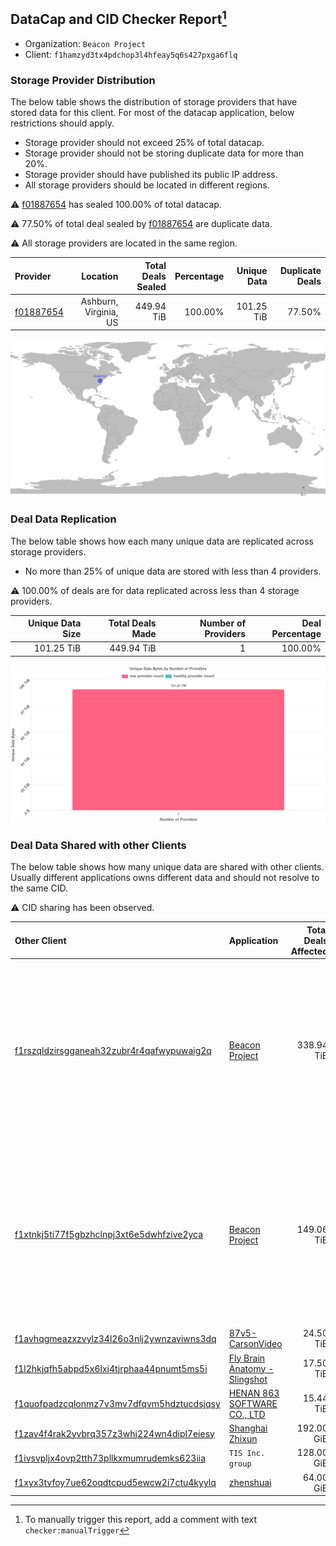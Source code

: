 ## DataCap and CID Checker Report[^1]
 - Organization: `Beacon Project`
 - Client: `f1hamzyd3tx4pdchop3l4hfeay5q6s427pxga6flq`
### Storage Provider Distribution
The below table shows the distribution of storage providers that have stored data for this client.
For most of the datacap application, below restrictions should apply.
 - Storage provider should not exceed 25% of total datacap.
 - Storage provider should not be storing duplicate data for more than 20%.
 - Storage provider should have published its public IP address.
 - All storage providers should be located in different regions.

⚠️ [f01887654](https://filfox.info/en/address/f01887654) has sealed 100.00% of total datacap.

⚠️ 77.50% of total deal sealed by [f01887654](https://filfox.info/en/address/f01887654) are duplicate data.

⚠️ All storage providers are located in the same region.

| Provider                                              |              Location | Total Deals Sealed | Percentage | Unique Data | Duplicate Deals |
| :---------------------------------------------------- | --------------------: | -----------------: | ---------: | ----------: | --------------: |
| [f01887654](https://filfox.info/en/address/f01887654) | Ashburn, Virginia, US |         449.94 TiB |    100.00% |  101.25 TiB |          77.50% |

![Provider Distribution](https://raw.githubusercontent.com/data-preservation-programs/filplus-checker-assets/main/filecoin-project/filecoin-plus-large-datasets/issues/448/1671008364876.png)
### Deal Data Replication
The below table shows how each many unique data are replicated across storage providers.
- No more than 25% of unique data are stored with less than 4 providers.

⚠️ 100.00% of deals are for data replicated across less than 4 storage providers.

| Unique Data Size | Total Deals Made | Number of Providers | Deal Percentage |
| ---------------: | ---------------: | ------------------: | --------------: |
|       101.25 TiB |       449.94 TiB |                   1 |         100.00% |

![Replication Distribution](https://raw.githubusercontent.com/data-preservation-programs/filplus-checker-assets/main/filecoin-project/filecoin-plus-large-datasets/issues/448/1671008365417.png)
### Deal Data Shared with other Clients
The below table shows how many unique data are shared with other clients.
Usually different applications owns different data and should not resolve to the same CID.

⚠️ CID sharing has been observed.

| Other Client                                                                                                          | Application                                                                                                   | Total Deals Affected | Unique CIDs |                                                                                 Verifier |
| :-------------------------------------------------------------------------------------------------------------------- | :------------------------------------------------------------------------------------------------------------ | -------------------: | ----------: | ---------------------------------------------------------------------------------------: |
| [f1rszqldzirsgganeah32zubr4r4qafwypuwaig2q](https://filfox.info/en/address/f1rszqldzirsgganeah32zubr4r4qafwypuwaig2q) | [Beacon Project](https://github.com/filecoin-project/filecoin-plus-large-datasets/issues/477)                 |           338.94 TiB |       1,209 | Project Beacon, 12 LDNs LDN # 444, 446, 447, 448, 474, 475, 476, 477, 479, 480, 481, 482 |
| [f1xtnkj5ti77f5gbzhclnpj3xt6e5dwhfzive2yca](https://filfox.info/en/address/f1xtnkj5ti77f5gbzhclnpj3xt6e5dwhfzive2yca) | [Beacon Project](https://github.com/filecoin-project/filecoin-plus-large-datasets/issues/482)                 |           149.06 TiB |         541 | Project Beacon, 12 LDNs LDN # 444, 446, 447, 448, 474, 475, 476, 477, 479, 480, 481, 482 |
| [f1avhqgmeazxzvylz34l26o3nlj2ywnzaviwns3dq](https://filfox.info/en/address/f1avhqgmeazxzvylz34l26o3nlj2ywnzaviwns3dq) | [87v5\-CarsonVideo](https://github.com/filecoin-project/filecoin-plus-large-datasets/issues/392)              |            24.50 TiB |         144 |                                                                          LDN v3 multisig |
| [f1l2hkjqfh5abpd5x6lxj4tjrphaa44pnumt5ms5i](https://filfox.info/en/address/f1l2hkjqfh5abpd5x6lxj4tjrphaa44pnumt5ms5i) | [Fly Brain Anatomy \- Slingshot](https://github.com/filecoin-project/filecoin-plus-large-datasets/issues/153) |            17.50 TiB |          66 |                                                                                LDN # 153 |
| [f1quofpadzcqlonmz7v3mv7dfqvm5hdztucdsjqsy](https://filfox.info/en/address/f1quofpadzcqlonmz7v3mv7dfqvm5hdztucdsjqsy) | [HENAN 863 SOFTWARE CO\., LTD](https://github.com/filecoin-project/filecoin-plus-large-datasets/issues/468)   |            15.44 TiB |          96 |                                                                          LDN v3 multisig |
| [f1zav4f4rak2yvbrq357z3whj224wn4dipl7eiesy](https://filfox.info/en/address/f1zav4f4rak2yvbrq357z3whj224wn4dipl7eiesy) | [Shanghai Zhixun](https://github.com/filecoin-project/filecoin-plus-large-datasets/issues/628)                |           192.00 GiB |           1 |                                                                          LDN v3 multisig |
| [f1ivsvpljx4ovp2tth73pllkxmumrudemks623iia](https://filfox.info/en/address/f1ivsvpljx4ovp2tth73pllkxmumrudemks623iia) | `TIS Inc. group`                                                                                              |           128.00 GiB |           2 |                                                                          LDN v3 multisig |
| [f1xyx3tvfoy7ue62oqdtcpud5ewcw2i7ctu4kyylq](https://filfox.info/en/address/f1xyx3tvfoy7ue62oqdtcpud5ewcw2i7ctu4kyylq) | [zhenshuai](https://github.com/filecoin-project/filecoin-plus-large-datasets/issues/332)                      |            64.00 GiB |           1 |                                                                                LDN # 332 |

[^1]: To manually trigger this report, add a comment with text `checker:manualTrigger`
